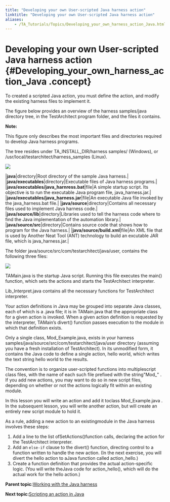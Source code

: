 ```yaml
--- 
title: "Developing your own User-scripted Java harness action"
linktitle: "Developing your own User-scripted Java harness action"
aliases: 
    - /TA_Tutorials/Topics/Developing_your_own_harness_action_Java.html
---
```

# Developing your own User-scripted Java harness action {#Developing_your_own_harness_action_Java .concept}

To created a scripted Java action, you must define the action, and modify the existing harness files to implement it.

The figure below provides an overview of the harness samples/java directory tree, in the TestArchitect program folder, and the files it contains.

**Note:**

This figure only describes the most important files and directories required to develop Java harness programs.

The tree resides under TA\_INSTALL\_DIR/harness samples/ \(Windows\), or /usr/local/testarchitect/harness\_samples \(Linux\).

![](../Images/tut.Java_tree_structure_files.png)

|**java**|directory|Root directory of the sample Java harness.|
|**java/executables**|directory|Executable files of Java harness programs.|
|**java/executables/java\_harnress.bat**|file|A simple startup script. Its objective is to run the executable Java program file, java\_harness.jar.|
|**java/executables/java\_harness.jar**|file|An executable Java file invoked by the java\_harness.bat file.|
|**java/source**|directory|Contains all necessary files used to implement Java harness code.|
|**java/source/lib**|directory|Libraries used to tell the harness code where to find the Java implementation of the automation library.|
|**java/source/src**|directory|Contains source code that shows how to program for the Java harness.|
|**java/source/build.xml**|file|An XML file that is used by Another Neat Tool \(ANT\) technology to build an excutable JAR file, which is java\_harness.jar.|

The folder java/source/src/com/testarchitect/java/user, contains the following three files:

![](../Images/tut.Harness.Java_files_3.png)

TAMain.java is the startup Java script. Running this file executes the main\(\) function, which sets the actions and starts the TestArchitect interpreter.

Lib\_Interpret.java contains all the necessary functions for TestArchitect interpreter.

Your action definitions in Java may be grouped into separate Java classes, each of which is a .java file; it is in TAMain.java that the appropriate class for a given action is invoked. When a given action definition is requested by the interpreter, TAMain’s divert\(\) function passes execution to the module in which that definition exists.

Only a single class, Mod\_Example.java, exists in your harness samples/java/source/src/com/testarchitect/java/user directory \(assuming you have a fresh installation of TestArchitect\). In its unmodified form, it contains the Java code to define a single action, hello world, which writes the text string hello world to the results.

The convention is to organize user-scripted functions into multiplescript class files, with the name of each such file prefixed with the string"Mod\_" . If you add new actions, you may want to do so in new script files, depending on whether or not the actions logically fit within an existing module.

In this lesson you will write an action and add it toclass Mod\_Example.java . In the subsequent lesson, you will write another action, but will create an entirely new script module to hold it.

As a rule, adding a new action to an existingmodule in the Java harness involves these steps:

1.  Add a line to the list ofSetActions\(\)function calls, declaring the action for the TestArchitect interpreter.
2.  Add an `else-if` clause to the divert\(\) function, directing control to a function written to handle the new action. \(In the next exercise, you will divert the hello action to aJava function called action\_hello.\)
3.  Create a function definition that provides the actual action-specific logic. \(You will write theJava code for action\_hello\(\), which will do the actual work for the hello action.\)

**Parent topic:**[Working with the Java harness](../../TA_Tutorials/Topics/Tutorial_Scripting_actions_in_other_languages_java.html)

**Next topic:**[Scripting an action in Java](../../TA_Tutorials/Topics/Scripting_an_action_Java.html)


